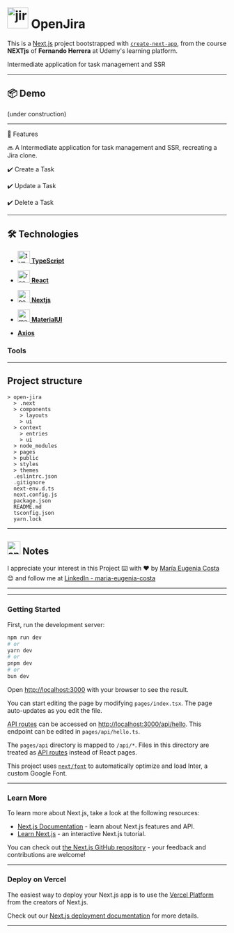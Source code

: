 # <img width="48" height="48" src="https://img.icons8.com/color/48/jira.png" alt="jira"/> OpenJira 

This is a [Next.js](https://nextjs.org/) project bootstrapped with [`create-next-app`](https://github.com/vercel/next.js/tree/canary/packages/create-next-app),  from the course **NEXTjs** of **Fernando Herrera** at Udemy's learning platform.

Intermediate application for task management and SSR

---

## 📦 Demo

(under construction)

---

📢 Features

🔜 A Intermediate application for task management and SSR, recreating a Jira clone.

✔️ Create a Task

✔️ Update a Task

✔️ Delete a Task

---

## 🛠️ Technologies

- [<img width="28" height="28" src="https://img.icons8.com/external-tal-revivo-color-tal-revivo/28/external-typescript-an-open-source-programming-language-developed-and-maintained-by-microsoft-logo-color-tal-revivo.png" alt="typescript icon"/> **TypeScript**](https://www.typescriptlang.org/)

- [<img width="28" height="28" src="https://img.icons8.com/office/28/react.png" alt="react icon"/> **React**](https://react.dev/)

- [<img width="28" height="28" src="https://img.icons8.com/color/28/nextjs.png" alt="nextjs icon"/> **Nextjs**](https://nextjs.org/)

- [<img width="28" height="28" src="https://img.icons8.com/color/48/material-ui.png" alt="material-ui"/> **MaterialUI**](https://mui.com/)


- [**Axios**](https://axios-http.com/)


### Tools

---

## Project structure


```
> open-jira
  > .next
  > components
    > layouts
    > ui
  > context
    > entries
    > ui
  > node_modules
  > pages
  > public
  > styles
  > themes
  .eslintrc.json
  .gitignore
  next-env.d.ts
  next.config.js
  package.json
  README.md
  tsconfig.json
  yarn.lock

```

---

##  <img width="30" height="30" src="https://img.icons8.com/plasticine/30/apple-notes--v1.png" alt="apple notes"/> Notes

I appreciate your interest in this Project ⌨️ with ❤️ by [María Eugenia Costa](https://github.com/eugenia1984) 😊 and follow me at [LinkedIn - maria-eugenia-costa](https://www.linkedin.com/in/maria-eugenia-costa/)

---
---

### Getting Started

First, run the development server:

```bash
npm run dev
# or
yarn dev
# or
pnpm dev
# or
bun dev
```

Open [http://localhost:3000](http://localhost:3000) with your browser to see the result.

You can start editing the page by modifying `pages/index.tsx`. The page auto-updates as you edit the file.

[API routes](https://nextjs.org/docs/api-routes/introduction) can be accessed on [http://localhost:3000/api/hello](http://localhost:3000/api/hello). This endpoint can be edited in `pages/api/hello.ts`.

The `pages/api` directory is mapped to `/api/*`. Files in this directory are treated as [API routes](https://nextjs.org/docs/api-routes/introduction) instead of React pages.

This project uses [`next/font`](https://nextjs.org/docs/basic-features/font-optimization) to automatically optimize and load Inter, a custom Google Font.

---

### Learn More

To learn more about Next.js, take a look at the following resources:

- [Next.js Documentation](https://nextjs.org/docs) - learn about Next.js features and API.
- [Learn Next.js](https://nextjs.org/learn) - an interactive Next.js tutorial.

You can check out [the Next.js GitHub repository](https://github.com/vercel/next.js/) - your feedback and contributions are welcome!

---

### Deploy on Vercel

The easiest way to deploy your Next.js app is to use the [Vercel Platform](https://vercel.com/new?utm_medium=default-template&filter=next.js&utm_source=create-next-app&utm_campaign=create-next-app-readme) from the creators of Next.js.

Check out our [Next.js deployment documentation](https://nextjs.org/docs/deployment) for more details.

---
